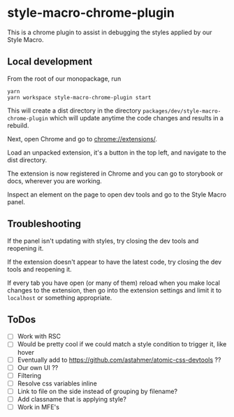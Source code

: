 # style-macro-chrome-plugin

This is a chrome plugin to assist in debugging the styles applied by our Style Macro.

## Local development

From the root of our monopackage, run

```
yarn
yarn workspace style-macro-chrome-plugin start
```

This will create a dist directory in the directory `packages/dev/style-macro-chrome-plugin` which will update anytime the code changes and results in a rebuild.

Next, open Chrome and go to [chrome://extensions/](chrome://extensions/).

Load an unpacked extension, it's a button in the top left, and navigate to the dist directory.

The extension is now registered in Chrome and you can go to storybook or docs, wherever you are working.

Inspect an element on the page to open dev tools and go to the Style Macro panel.

## Troubleshooting

If the panel isn't updating with styles, try closing the dev tools and reopening it.

If the extension doesn't appear to have the latest code, try closing the dev tools and reopening it.

If every tab you have open (or many of them) reload when you make local changes to the extension, then go into the extension settings and limit it to `localhost` or something appropriate.

## ToDos

- [ ] Work with RSC
- [ ] Would be pretty cool if we could match a style condition to trigger it, like hover
- [ ] Eventually add to https://github.com/astahmer/atomic-css-devtools ??
- [ ] Our own UI ??
- [ ] Filtering
- [ ] Resolve css variables inline
- [ ] Link to file on the side instead of grouping by filename?
- [ ] Add classname that is applying style?
- [ ] Work in MFE's
